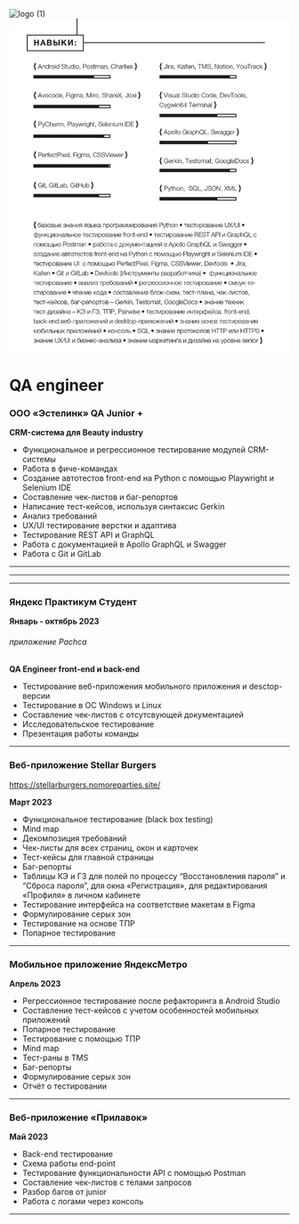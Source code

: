 ![logo (1)](https://github.com/VeraPoArt/QA-engineer-Yandex.Practicum/blob/89847114dde317aae01a837e1a460616f0fe8d65/project%2001/76625237635527.5746e93adbb1b.jpg)
![logo (2)](https://github.com/VeraPoArt/QA_engineer/blob/main/%D1%80%D0%B5%D0%B7%D1%8E%D0%BC%D0%B5%20%D1%8D%D1%81%D1%82%D0%B5%D0%BB%D0%B8%D0%BD%D0%BA%20777-02.jpg)
# QA engineer

### ООО «Эстелинк»   QA Junior +
**CRM-система для Beauty industry**
- Функциональное и регрессионное тестирование модулей CRM-системы
- Работа в фиче-командах
- Создание автотестов front-end на Python с помощью Playwright и Selenium IDE
- Составление чек-листов и баг-репортов
- Написание тест-кейсов, используя синтаксис Gerkin
- Анализ требований
- UX/UI тестирование верстки и адаптива
- Тестирование REST API и GraphQL
- Работа с документацией в Apollo GraphQL и Swagger
- Работа с Git и GitLab
---
---
---
### Яндекс Практикум   Студент

**Январь - октябрь 2023**
###### *приложение  Pachca*
**QA Engineer front-end и back-end**
- Тестирование веб-приложения
мобильного приложения и desctop-версии
- Тестирование в ОС Windows и Linux
- Составление чек-листов с отсутсвующей документацией
- Исследовательское тестирование
- Презентация работы команды 
---
### Веб-приложение Stellar Burgers 
https://stellarburgers.nomoreparties.site/

**Март 2023**
- Функциональное тестирование (black box testing)
- Mind map
- Декомпозиция требований
- Чек-листы для всех страниц, окон и карточек
- Тест-кейсы для главной страницы
- Баг-репорты
- Таблицы КЭ и ГЗ для полей по процессу “Восстановления пароля” и “Сброса пароля”, для окна «Регистрация», для редактирования «Профиля» в личном кабинете
- Тестирование интерфейса на соответствие макетам в Figma
- Формулирование серых зон
- Тестирование на основе ТПР
- Попарное тестирование
---
### Мобильное приложение ЯндексМетро 
**Апрель 2023**
- Регрессионное тестирование после рефакторинга в Android Studio
- Составление тест-кейсов с учетом особенностей мобильных приложений
- Попарное тестирование
- Тестирование с помощью ТПР
- Mind map
- Тест-раны в TMS
- Баг-репорты
- Формулирование серых зон
- Отчёт о тестировании
---
### Веб-приложение «Прилавок» 
**Май 2023**
- Back-end тестирование
- Схема работы end-point
- Тестирование функциональности API с помощью Postman
- Составление чек-листов с телами запросов
- Разбор багов от junior
- Работа с логами через консоль
---

